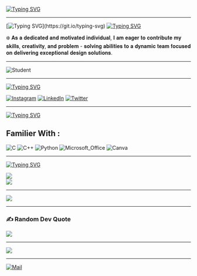 [![Typing SVG](https://readme-typing-svg.demolab.com?font=Fira+Code&size=25&duration=2000&pause=100&width=435&lines=%F0%9F%8C%A0+About+Me+%3A)](https://git.io/typing-svg)

---
[![Typing SVG](https://readme-typing-svg.demolab.com?font=Fira+Code&duration=2000&color=39F7C2&multiline=true&width=435&height=80&lines=Hello+There+!+%F0%9F%99%8B%F0%9F%8F%BB%E2%99%82%EF%B8%8F;)](https://git.io/typing-svg)
[![Typing SVG](https://readme-typing-svg.demolab.com?font=Fira+Code&duration=3000&pause=100&color=FF31ED&width=500&lines=I+'am+Manjul+Joshi+😃)](https://git.io/typing-svg)

 
 ❄️ 𝐀𝐬 𝐚 𝐝𝐞𝐝𝐢𝐜𝐚𝐭𝐞𝐝 𝐚𝐧𝐝 𝐦𝐨𝐭𝐢𝐯𝐚𝐭𝐞𝐝  𝐢𝐧𝐝𝐢𝐯𝐢𝐝𝐮𝐚𝐥, 𝐈 𝐚𝐦 𝐞𝐚𝐠𝐞𝐫  𝐭𝐨 𝐜𝐨𝐧𝐭𝐫𝐢𝐛𝐮𝐭𝐞 𝐦𝐲 𝐬𝐤𝐢𝐥𝐥𝐬, 𝐜𝐫𝐞𝐚𝐭𝐢𝐯𝐢𝐭𝐲, 𝐚𝐧𝐝 𝐩𝐫𝐨𝐛𝐥𝐞𝐦 - 𝐬𝐨𝐥𝐯𝐢𝐧𝐠 𝐚𝐛𝐢𝐥𝐢𝐭𝐢𝐞𝐬 𝐭𝐨 𝐚 𝐝𝐲𝐧𝐚𝐦𝐢𝐜 𝐭𝐞𝐚𝐦 𝐟𝐨𝐜𝐮𝐬𝐞𝐝 𝐨𝐧 𝐝𝐞𝐥𝐢𝐯𝐞𝐫𝐢𝐧𝐠 𝐞𝐱𝐜𝐞𝐩𝐭𝐢𝐨𝐧𝐚𝐥 𝐝𝐞𝐬𝐢𝐠𝐧 𝐬𝐨𝐥𝐮𝐭𝐢𝐨𝐧𝐬.


---
![Student](https://user-images.githubusercontent.com/74038190/212749447-bfb7e725-6987-49d9-ae85-2015e3e7cc41.gif)

---
 [![Typing SVG](https://readme-typing-svg.demolab.com?font=Fira+Code&duration=3000&pause=100&color=FF31ED&width=500&lines=%F0%9F%8C%90+Socials%3A)](https://git.io/typing-svg)

[![Instagram](https://img.shields.io/badge/Instagram-%23E4405F.svg?logo=Instagram&logoColor=white)](https://instagram.com/_manjul_joshi) [![LinkedIn](https://img.shields.io/badge/LinkedIn-%230077B5.svg?logo=linkedin&logoColor=white)](https://linkedin.com/in/ManjulJoshi) [![Twitter](https://img.shields.io/badge/Twitter-%231DA1F2.svg?logo=Twitter&logoColor=white)](https://twitter.com/@ManjulJoshi121) 

---
[![Typing SVG](https://readme-typing-svg.demolab.com?font=Fira+Code&duration=3000&pause=100&color=2DCCA5&width=600&lines=%F0%9F%92%BB+Tech+Stack%3A)](https://git.io/typing-svg)

## Familier With : 

![C](https://img.shields.io/badge/c-%231DA1F2.svg?style=for-the-badge&logo=c&logoColor=white)   ![C++](https://img.shields.io/badge/c++-%2300599C.svg?style=for-the-badge&logo=c%2B%2B&logoColor=white)   ![Python](https://img.shields.io/badge/python-3670A0?style=for-the-badge&logo=python&logoColor=ffdd54)     ![Microsoft_Office](https://img.shields.io/badge/Microsoft_Office-%23E4405F.svg?style=for-the-badge&logo=MicrosoftOffice#D83B01&logoColor=0xffd700)  ![Canva](https://img.shields.io/badge/canva-%2300599C.svg?style=for-the-badge&logo=canva&logoColor=white)  

---
[![Typing SVG](https://readme-typing-svg.demolab.com?font=Fira+Code&duration=3000&pause=100&color=78F72B&width=500&lines=++%F0%9F%93%8A+++GitHub+Stats%3A)](https://git.io/typing-svg)



![](https://github-readme-stats.vercel.app/api?username=Manjuljoshi&theme=radical&hide_border=false&include_all_commits=true&count_private=true)<br/>
![](https://github-readme-streak-stats.herokuapp.com/?user=Manjuljoshi&theme=radical&hide_border=false)<br/>

---
![](https://metrics.lecoq.io/Manjuljoshi)


---
### ✍️ Random Dev Quote
![](https://quotes-github-readme.vercel.app/api?type=horizontal&theme=radical)


---
[![](https://visitcount.itsvg.in/api?id=Manjuljoshi&icon=0&color=0)](https://visitcount.itsvg.in)


---

[![Mail](https://img.shields.io/badge/Mail-%23E4405F.svg?logo=mail&logoColor=white)](https://mail.google.com/mail/u/0/?tab=rm&ogbl#inbox)
